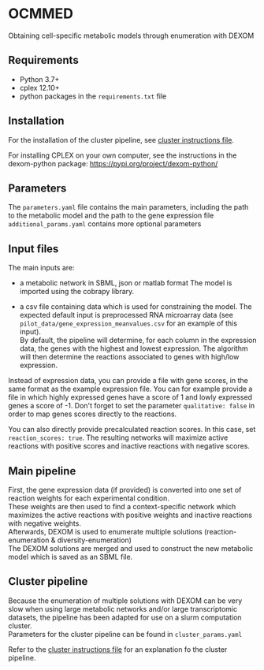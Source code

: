 # OCMMED
Obtaining cell-specific metabolic models through enumeration with DEXOM

## Requirements
- Python 3.7+
- cplex 12.10+
- python packages in the `requirements.txt` file

## Installation
For the installation of the cluster pipeline, see [cluster instructions file](cluster_instructions.md).

For installing CPLEX on your own computer, see the instructions in the dexom-python package: https://pypi.org/project/dexom-python/

## Parameters
The `parameters.yaml` file contains the main parameters, including the path to the metabolic model and the path to the gene expression file  
`additional_params.yaml` contains more optional parameters

## Input files
The main inputs are:  
- a metabolic network in SBML, json or matlab format
The model is imported using the cobrapy library.

- a csv file containing data which is used for constraining the model.
The expected default input is preprocessed RNA microarray data (see `pilot_data/gene_expression_meanvalues.csv` for an example of this input).  
By default, the pipeline will determine, for each column in the expression data, the genes with the highest and lowest expression. The algorithm will then determine the reactions associated to genes with high/low expression.  

Instead of expression data, you can provide a file with gene scores, in the same format as the example expression file. You can for example provide a file in which highly expressed genes have a score of 1 and lowly expressed genes a score of -1. Don't forget to set the parameter `qualitative: false` in order to map genes scores directly to the reactions.

You can also directly provide precalculated reaction scores. In this case, set `reaction_scores: true`. The resulting networks will maximize active reactions with positive scores and inactive reactions with negative scores.

## Main pipeline
First, the gene expression data (if provided) is converted into one set of reaction weights for each experimental condition.  
These weights are then used to find a context-specific network which maximizes the active reactions with positive weights and inactive reactions with negative weights.  
Afterwards, DEXOM is used to enumerate multiple solutions (reaction-enumeration & diversity-enumeration)  
The DEXOM solutions are merged and used to construct the new metabolic model which is saved as an SBML file.

## Cluster pipeline
Because the enumeration of multiple solutions with DEXOM can be very slow when using large metabolic networks and/or large transcriptomic datasets, the pipeline has been adapted for use on a slurm computation cluster.  
Parameters for the cluster pipeline can be found in `cluster_params.yaml`  

Refer to the [cluster instructions file](cluster_instructions.md) for an explanation fo the cluster pipeline.
